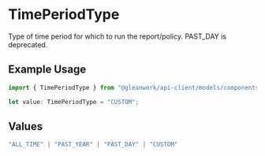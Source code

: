 # TimePeriodType

Type of time period for which to run the report/policy. PAST_DAY is deprecated.

## Example Usage

```typescript
import { TimePeriodType } from "@gleanwork/api-client/models/components";

let value: TimePeriodType = "CUSTOM";
```

## Values

```typescript
"ALL_TIME" | "PAST_YEAR" | "PAST_DAY" | "CUSTOM"
```